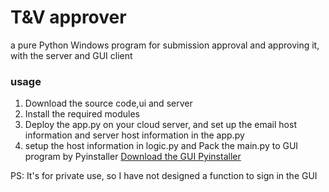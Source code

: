 # T&V approver
 a pure Python Windows program for submission approval and approving it, with the server and GUI client

### usage
1. Download the source code,ui and server
2. Install the required modules
3. Deploy the app.py on your cloud server, and set up the email host information and server host information in the app.py
4. setup the host information in logic.py and Pack the main.py to GUI program by Pyinstaller
[Download the GUI Pyinstaller](https://pypi.org/project/auto-py-to-exe/#files)

PS: It's for private use, so I have not designed a function to sign in the GUI